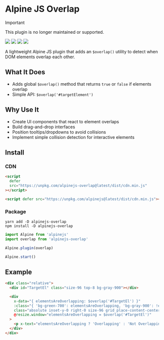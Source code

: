 # Alpine JS Overlap

> [!IMPORTANT] 
> This plugin is no longer maintained or supported.

![](https://img.shields.io/bundlephobia/min/alpinejs-overlap)
![](https://img.shields.io/npm/v/alpinejs-overlap)
![](https://img.shields.io/npm/dt/alpinejs-overlap)
![](https://img.shields.io/github/license/markmead/alpinejs-overlap)

A lightweight Alpine JS plugin that adds an `$overlap()` utility to detect when
DOM elements overlap each other.

## What It Does

- Adds global `$overlap()` method that returns `true` or `false` if elements
  overlap
- Simple API: `$overlap('#targetElement')`

## Why Use It

- Create UI components that react to element overlaps
- Build drag-and-drop interfaces
- Position tooltips/dropdowns to avoid collisions
- Implement simple collision detection for interactive elements

## Install

### CDN

```html
<script
  defer
  src="https://unpkg.com/alpinejs-overlap@latest/dist/cdn.min.js"
></script>

<script defer src="https://unpkg.com/alpinejs@latest/dist/cdn.min.js"></script>
```

### Package

```shell
yarn add -D alpinejs-overlap
npm install -D alpinejs-overlap
```

```js
import Alpine from 'alpinejs'
import overlap from 'alpinejs-overlap'

Alpine.plugin(overlap)

Alpine.start()
```

## Example

```html
<div class="relative">
  <div id="TargetEl" class="size-96 top-8 bg-gray-900"></div>

  <div
    x-data="{ elementsAreOverlapping: $overlap('#TargetEl') }"
    :class="{ 'bg-green-700': elementsAreOverlapping, 'bg-gray-900': !elementsAreOverlapping }"
    class="absolute inset-y-0 right-0 size-96 grid place-content-center text-white"
    @resize.window="elementsAreOverlapping = $overlap('#TargetEl')"
  >
    <p x-text="elementsAreOverlapping ? 'Overlapping' : 'Not Overlapping'"></p>
  </div>
</div>
```
